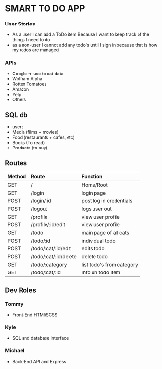 # SMART TO DO APP

### User Stories
  - As a user I can add a ToDo item Because I want to keep track of the things I need to do
  - as a non-user I cannot add any todo's until I sign in because that is how my todos are managed

### APIs
  - Google => use to cat data
  - Wolfram Alpha
  - Rotten Tomatoes
  - Amazon
  - Yelp
  - Others

## SQL db
  - users
  - Media (films + movies)
  - Food (restaurants + cafes, etc)
  - Books (To read)
  - Products (to buy)

## Routes

| Method | Route                | Function                  |
|--------|:---------------------|:--------------------------|
|  GET   |/                     | Home/Root                 |
|  GET   |/login                | login page                |
|  POST  |/login/:id            | post log in credentials   |
|  POST  |/logout               | logs user out             |
|  GET   |/profile              | view user profile         |
|  POST  |/profile/:id/edit     | view user profile         |
|  GET   |/todo                 | main page of all cats     |
|  POST  |/todo/:id             | individual todo           |
|  POST  |/todo/:cat/:id/edit   | edits todo                |
|  POST  |/todo/:cat/:id/delete | delete todo               |
|  GET   |/todo/:category       | list todo's from category |
|  GET   |/todo/:cat/:id        | info on todo item         |

## Dev Roles
  ### Tommy
  - Front-End HTMl/SCSS 

  ### Kyle 
  - SQL and database interface 

  ### Michael
  - Back-End API and Express
